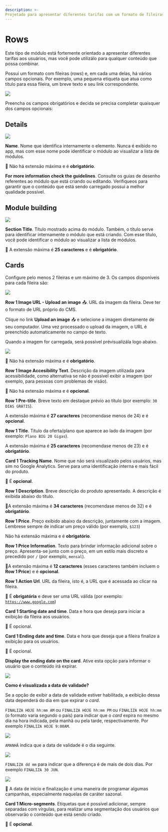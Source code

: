```yaml
---
description: >-
Projetado para apresentar diferentes tarifas com um formato de fileiras.
---
```


# Rows

Este tipo de módulo está fortemente orientado a apresentar diferentes tarifas aos usuários, mas você pode utilizálo para qualquer conteúdo que possa combinar.

Possui um formato com fileiras \(_rows_\) e, em cada uma delas, há vários campos opcionais. Por exemplo, uma pequena etiqueta que atua como título para essa fileira, um breve texto e seu link correspondente.

![](../../.gitbook/assets/image%20%2858%29.png)

Preencha os campos obrigatórios e decida se precisa completar quaisquer dos campos opcionais:

## Details

![](../../.gitbook/assets/image%20%2865%29.png)

**Name**. Nome que identifica internamente o elemento. Nunca é exibido no app, mas com esse nome pode identificar o módulo ao visualizar a lista de módulos.‌

​🔅 Não há extensão máxima e é **obrigatório**.‌

**For more information check the guidelines**. Consulte os guias de desenho referentes ao módulo que está criando ou editando. Verifiqueos para garantir que o conteúdo que está sendo carregado possui a melhor qualidade possível.

## Module building

![](../../.gitbook/assets/image%20%2868%29.png)

**Section Title**. Título mostrado acima do módulo. Também, o título serve para identificar internamente o módulo que está criando. Com esse título, você pode identificar o módulo ao visualizar a lista de módulos.

🔅 A extensão máxima é **25 caracteres** e é **obrigatório**.

## Cards

Configure pelo menos 2 fileiras e um máximo de 3. Os campos disponíveis para cada fileira são:

![](../../.gitbook/assets/image%20%2839%29.png)

**Row 1 Image URL \- Upload an image** 📤. URL da imagem da fileira. Deve ter o formato de URL próprio do CMS.

Clique no link **Upload an image** 📤 e selecione a imagem diretamente de seu computador. Uma vez processado o upload da imagem, o URL é preenchido automaticamente no campo de texto.

Quando a imagem for carregada, será possível prévisualizála logo abaixo.

![](../../.gitbook/assets/image%20%2834%29.png)

​​🔅 Não há extensão máxima e é **obrigatório**.

**Row 1 Image Accesibility Text**. Descrição da imagem utilizada para acessibilidade, como alternativa se não é possível exibir a imagem \(por exemplo, para pessoas com problemas de visão\).

🔅 Não há extensão máxima e é **opcional**.

**Row 1 Pre\-title**. Breve texto em destaque prévio ao título \(por exemplo: `30 DIAS GRÁTIS`\).

A extensão máxima é **27 caracteres** \(recomendase menos de 24\) e é **opcional**.

**Row 1 Title**. Título da oferta/plano que aparece ao lado da imagem \(por exemplo: `Plano BIG 20 Gigas`\).

A extensão máxima é **25 caracteres** \(recomendase menos de 23\) e é **obrigatório**.

**Card 1 Tracking Name**. Nome que não será visualizado pelos usuários, mas sim no Google Analytics. Serve para uma identificação interna e mais fácil do produto.

🔅 É **opcional**.

**Row 1 Description**. Breve descrição do produto apresentado. A descrição é exibida abaixo do título.

🔅A extensão máxima é **34 caracteres** \(recomendase menos de 32\) e é **obrigatório**.

**Row 1 Price**. Preço exibido abaixo da descrição, juntamente com a imagem. Lembrese sempre de indicar um preço válido \(por exemplo, `$123`\)

Não há extensão máxima e é **obrigatório**.

**Row 1 Price Information**. Texto para brindar informação adicional sobre o preço. Apresenta\-se junto com o preço, em um estilo mais discreto e precedido por `/` \(por exemplo, `mensal`\).

🔅A extensão máxima é **12 caracteres** \(esses caracteres também incluem o **Row 1 Price**\) e é **opcional**.

**Row 1 Action Url**. URL da fileira, isto é, a URL que é acessada ao clicar na fileira.

🔅 É **obrigatória** e deve ser uma URL válida \(por exemplo: [`https://www.google.com`](https://www.google.com)\)

**Card 1 Starting date and time**. Data e hora que deseja para iniciar a exibição da fileira aos usuários.

🔅 É opcional.

**Card 1 Ending date and time**. Data e hora que deseja que a fileira finalize a exibição para os usuários.

🔅 É opcional.

**Display the ending date on the card**. Ative esta opção para informar o usuário que o conteúdo irá expirar.

![](../../.gitbook/assets/image%20%2825%29.png)

**Como é visualizada a data de validade?** 

Se a opção de exibir a data de validade estiver habilitada, a exibição dessa data dependerá do dia em que expirar o *card*.

`FINALIZA HOJE hh:mm AM` ou `FINALIZA HOJE hh:mm PM` ou `FINALIZA HOJE hh:mm` \(o formato varia segundo o país\) para indicar que o *card* expira no mesmo dia na hora indicada, pela manhã ou pela tarde, respectivamente. Por exemplo `FINALIZA HOJE 9:00AM`.

![](../../.gitbook/assets/image%20%2831%29.png)

`AMANHÃ` indica que a data de validade é o dia seguinte.

![](../../.gitbook/assets/image%20%286%29.png)

`FINALIZA dd mm` para indicar que a diferença é de mais de dois dias. Por exemplo `FINALIZA 30 JUN`.

![](../../.gitbook/assets/image%20%2822%29.png)

🎯 A data de início e finalização é uma maneira de programar algumas campanhas, especialmente naquelas de caráter sazonal.

**Card 1 Micro-segments**. Etiquetas que é possível adicionar, sempre separadas com vírgulas, para realizar uma segmentação dos usuários que observarão o conteúdo que está sendo criado.

🔅 É **opcional**.
